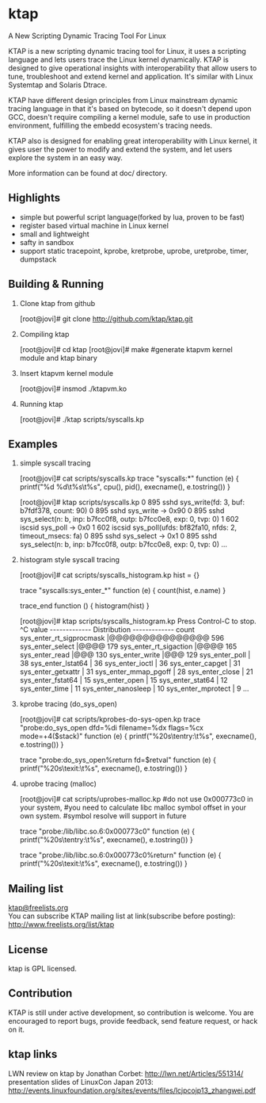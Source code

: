 ktap
====

A New Scripting Dynamic Tracing Tool For Linux

KTAP is a new scripting dynamic tracing tool for Linux,
it uses a scripting language and lets users trace the Linux kernel dynamically.
KTAP is designed to give operational insights with interoperability
that allow users to tune, troubleshoot and extend kernel and application.
It's similar with Linux Systemtap and Solaris Dtrace.

KTAP have different design principles from Linux mainstream dynamic tracing
language in that it's based on bytecode, so it doesn't depend upon GCC,
doesn't require compiling a kernel module, safe to use in production
environment, fulfilling the embedd ecosystem's tracing needs.

KTAP also is designed for enabling great interoperability with Linux kernel,
it gives user the power to modify and extend the system, and let users
explore the system in an easy way.

More information can be found at doc/ directory.


Highlights
----------

- simple but powerful script language(forked by lua, proven to be fast)
- register based virtual machine in Linux kernel
- small and lightweight
- safty in sandbox
- support static tracepoint, kprobe, kretprobe, uprobe, uretprobe, timer, dumpstack

Building & Running
------------------

1) Clone ktap from github  

	[root@jovi]# git clone http://github.com/ktap/ktap.git

2) Compiling ktap  

	[root@jovi]# cd ktap
	[root@jovi]# make       #generate ktapvm kernel module and ktap binary

3) Insert ktapvm kernel module  

	[root@jovi]# insmod ./ktapvm.ko

4) Running ktap  

	[root@jovi]# ./ktap scripts/syscalls.kp


Examples
-------------------------------------

1) simple syscall tracing  

	[root@jovi]# cat scripts/syscalls.kp
	trace "syscalls:*" function (e) {
		printf("%d %d\t%s\t%s", cpu(), pid(), execname(), e.tostring())
	}

	[root@jovi]# ktap scripts/syscalls.kp
	0 895   sshd    sys_write(fd: 3, buf: b7fdf378, count: 90)
	0 895   sshd    sys_write -> 0x90
	0 895   sshd    sys_select(n: b, inp: b7fcc0f8, outp: b7fcc0e8, exp: 0, tvp: 0)
	1 602   iscsid  sys_poll -> 0x0
	1 602   iscsid  sys_poll(ufds: bf82fa10, nfds: 2, timeout_msecs: fa)
	0 895   sshd    sys_select -> 0x1
	0 895   sshd    sys_select(n: b, inp: b7fcc0f8, outp: b7fcc0e8, exp: 0, tvp: 0)
	...

2) histogram style syscall tracing  

	[root@jovi]# cat scripts/syscalls_histogram.kp
	hist = {}

	trace "syscalls:sys_enter_*" function (e) {
		    count(hist, e.name)
	}

	trace_end function () {
		    histogram(hist)
	}

	[root@jovi]# ktap scripts/syscalls_histogram.kp
	Press Control-C to stop.
	^C
                          value ------------- Distribution ------------- count
        sys_enter_rt_sigprocmask |@@@@@@@@@@@@@@@                        596
                sys_enter_select |@@@@                                   179
          sys_enter_rt_sigaction |@@@@                                   165
                  sys_enter_read |@@@                                    130
                 sys_enter_write |@@@                                    129
                  sys_enter_poll |                                       38
               sys_enter_lstat64 |                                       36
                 sys_enter_ioctl |                                       36
                sys_enter_capget |                                       31
              sys_enter_getxattr |                                       31
            sys_enter_mmap_pgoff |                                       28
                 sys_enter_close |                                       21
               sys_enter_fstat64 |                                       15
                  sys_enter_open |                                       15
                sys_enter_stat64 |                                       12
                  sys_enter_time |                                       11
             sys_enter_nanosleep |                                       10
              sys_enter_mprotect |                                       9
			     ...

3) kprobe tracing (do_sys_open)

	[root@jovi]# cat scripts/kprobes-do-sys-open.kp
	trace "probe:do_sys_open dfd=%di filename=%dx flags=%cx mode=+4($stack)" function (e) {
		printf("%20s\tentry:\t%s", execname(), e.tostring())
	}

	trace "probe:do_sys_open%return fd=$retval" function (e) {
		printf("%20s\texit:\t%s", execname(), e.tostring())
	}


4) uprobe tracing (malloc)

	[root@jovi]# cat scripts/uprobes-malloc.kp
	#do not use 0x000773c0 in your system,
	#you need to calculate libc malloc symbol offset in your own system.
	#symbol resolve will support in future

	trace "probe:/lib/libc.so.6:0x000773c0" function (e) {
		printf("%20s\tentry:\t%s", execname(), e.tostring())
	}

	trace "probe:/lib/libc.so.6:0x000773c0%return" function (e) {
		printf("%20s\texit:\t%s", execname(), e.tostring())
	}

Mailing list
------------
ktap@freelists.org  
You can subscribe KTAP mailing list at link(subscribe before posting):
http://www.freelists.org/list/ktap


License
-------
ktap is GPL licensed.  


Contribution
------------
KTAP is still under active development, so contribution is welcome.
You are encouraged to report bugs, provide feedback, send feature request,
or hack on it.


ktap links
----------
LWN review on ktap by Jonathan Corbet: http://lwn.net/Articles/551314/  
presentation slides of LinuxCon Japan 2013: http://events.linuxfoundation.org/sites/events/files/lcjpcojp13_zhangwei.pdf


